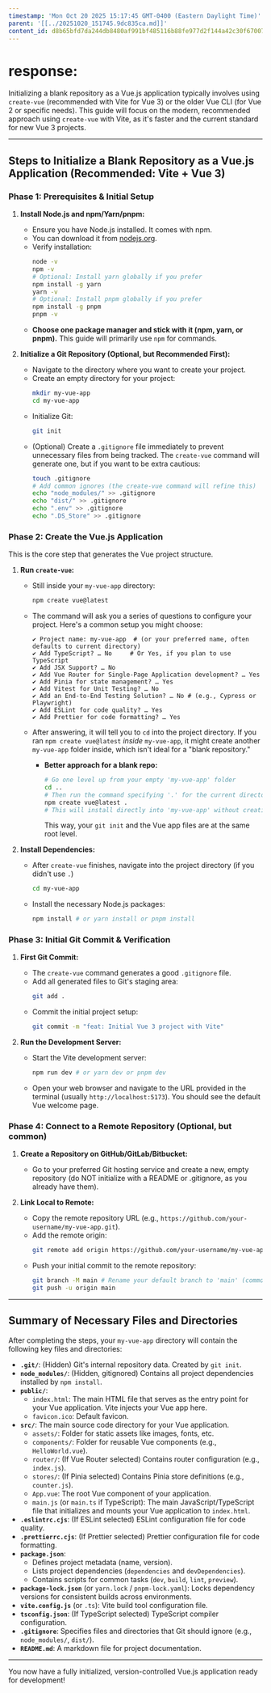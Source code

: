 ```yaml
---
timestamp: 'Mon Oct 20 2025 15:17:45 GMT-0400 (Eastern Daylight Time)'
parent: '[[../20251020_151745.9dc835ca.md]]'
content_id: d8b65bfd7da244db8480af991bf485116b88fe977d2f144a42c30f67007e1164
---
```


# response:

Initializing a blank repository as a Vue.js application typically involves using `create-vue` (recommended with Vite for Vue 3) or the older Vue CLI (for Vue 2 or specific needs). This guide will focus on the modern, recommended approach using `create-vue` with Vite, as it's faster and the current standard for new Vue 3 projects.

***

## Steps to Initialize a Blank Repository as a Vue.js Application (Recommended: Vite + Vue 3)

### Phase 1: Prerequisites & Initial Setup

1. **Install Node.js and npm/Yarn/pnpm:**
   * Ensure you have Node.js installed. It comes with npm.
   * You can download it from [nodejs.org](https://nodejs.org/).
   * Verify installation:
     ```bash
     node -v
     npm -v
     # Optional: Install yarn globally if you prefer
     npm install -g yarn
     yarn -v
     # Optional: Install pnpm globally if you prefer
     npm install -g pnpm
     pnpm -v
     ```
   * **Choose one package manager and stick with it (npm, yarn, or pnpm).** This guide will primarily use `npm` for commands.

2. **Initialize a Git Repository (Optional, but Recommended First):**
   * Navigate to the directory where you want to create your project.
   * Create an empty directory for your project:
     ```bash
     mkdir my-vue-app
     cd my-vue-app
     ```
   * Initialize Git:
     ```bash
     git init
     ```
   * (Optional) Create a `.gitignore` file immediately to prevent unnecessary files from being tracked. The `create-vue` command will generate one, but if you want to be extra cautious:
     ```bash
     touch .gitignore
     # Add common ignores (the create-vue command will refine this)
     echo "node_modules/" >> .gitignore
     echo "dist/" >> .gitignore
     echo ".env" >> .gitignore
     echo ".DS_Store" >> .gitignore
     ```

### Phase 2: Create the Vue.js Application

This is the core step that generates the Vue project structure.

1. **Run `create-vue`:**
   * Still inside your `my-vue-app` directory:
     ```bash
     npm create vue@latest
     ```
   * The command will ask you a series of questions to configure your project. Here's a common setup you might choose:

     ```
     ✔ Project name: my-vue-app  # (or your preferred name, often defaults to current directory)
     ✔ Add TypeScript? … No     # Or Yes, if you plan to use TypeScript
     ✔ Add JSX Support? … No
     ✔ Add Vue Router for Single-Page Application development? … Yes
     ✔ Add Pinia for state management? … Yes
     ✔ Add Vitest for Unit Testing? … No
     ✔ Add an End-to-End Testing Solution? … No # (e.g., Cypress or Playwright)
     ✔ Add ESLint for code quality? … Yes
     ✔ Add Prettier for code formatting? … Yes
     ```
   * After answering, it will tell you to `cd` into the project directory. If you ran `npm create vue@latest` *inside* `my-vue-app`, it might create another `my-vue-app` folder inside, which isn't ideal for a "blank repository."
     * **Better approach for a blank repo:**
       ```bash
       # Go one level up from your empty 'my-vue-app' folder
       cd ..
       # Then run the command specifying '.' for the current directory
       npm create vue@latest .
       # This will install directly into 'my-vue-app' without creating a sub-folder.
       ```
       This way, your `git init` and the Vue app files are at the same root level.

2. **Install Dependencies:**
   * After `create-vue` finishes, navigate into the project directory (if you didn't use `.`)
     ```bash
     cd my-vue-app
     ```
   * Install the necessary Node.js packages:
     ```bash
     npm install # or yarn install or pnpm install
     ```

### Phase 3: Initial Git Commit & Verification

1. **First Git Commit:**
   * The `create-vue` command generates a good `.gitignore` file.
   * Add all generated files to Git's staging area:
     ```bash
     git add .
     ```
   * Commit the initial project setup:
     ```bash
     git commit -m "feat: Initial Vue 3 project with Vite"
     ```

2. **Run the Development Server:**
   * Start the Vite development server:
     ```bash
     npm run dev # or yarn dev or pnpm dev
     ```
   * Open your web browser and navigate to the URL provided in the terminal (usually `http://localhost:5173`). You should see the default Vue welcome page.

### Phase 4: Connect to a Remote Repository (Optional, but common)

1. **Create a Repository on GitHub/GitLab/Bitbucket:**
   * Go to your preferred Git hosting service and create a new, empty repository (do NOT initialize with a README or .gitignore, as you already have them).

2. **Link Local to Remote:**
   * Copy the remote repository URL (e.g., `https://github.com/your-username/my-vue-app.git`).
   * Add the remote origin:
     ```bash
     git remote add origin https://github.com/your-username/my-vue-app.git
     ```
   * Push your initial commit to the remote repository:
     ```bash
     git branch -M main # Rename your default branch to 'main' (common practice)
     git push -u origin main
     ```

***

## Summary of Necessary Files and Directories

After completing the steps, your `my-vue-app` directory will contain the following key files and directories:

* **`.git/`**: (Hidden) Git's internal repository data. Created by `git init`.
* **`node_modules/`**: (Hidden, gitignored) Contains all project dependencies installed by `npm install`.
* **`public/`**:
  * `index.html`: The main HTML file that serves as the entry point for your Vue application. Vite injects your Vue app here.
  * `favicon.ico`: Default favicon.
* **`src/`**: The main source code directory for your Vue application.
  * `assets/`: Folder for static assets like images, fonts, etc.
  * `components/`: Folder for reusable Vue components (e.g., `HelloWorld.vue`).
  * `router/`: (If Vue Router selected) Contains router configuration (e.g., `index.js`).
  * `stores/`: (If Pinia selected) Contains Pinia store definitions (e.g., `counter.js`).
  * `App.vue`: The root Vue component of your application.
  * `main.js` (or `main.ts` if TypeScript): The main JavaScript/TypeScript file that initializes and mounts your Vue application to `index.html`.
* **`.eslintrc.cjs`**: (If ESLint selected) ESLint configuration file for code quality.
* **`.prettierrc.cjs`**: (If Prettier selected) Prettier configuration file for code formatting.
* **`package.json`**:
  * Defines project metadata (name, version).
  * Lists project dependencies (`dependencies` and `devDependencies`).
  * Contains scripts for common tasks (`dev`, `build`, `lint`, `preview`).
* **`package-lock.json`** (or `yarn.lock` / `pnpm-lock.yaml`): Locks dependency versions for consistent builds across environments.
* **`vite.config.js`** (or `.ts`): Vite build tool configuration file.
* **`tsconfig.json`**: (If TypeScript selected) TypeScript compiler configuration.
* **`.gitignore`**: Specifies files and directories that Git should ignore (e.g., `node_modules/`, `dist/`).
* **`README.md`**: A markdown file for project documentation.

***

You now have a fully initialized, version-controlled Vue.js application ready for development!
